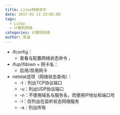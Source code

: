 ```yaml
---
title: Linux网络命令
date: 2017-01-13 23:02:09
tags:
  - Linux
  - 计算机网络
categories: 计算机网络
author: 吴迪
---
```


- ifconfig： 
  - 查看与配置网络状态命令 、
- ifup/ifdown + 网卡名：
  - 启用/禁用网卡 
- netstat选项（网络状态查询）：
  - -t：列出TCP协议端口 
  - -u：列出UDP协议端口 
  - -n：不使用域名与服务名，而使用IP地址和端口号 
  - -l：仅列出在监听状态网络服务 
  - -a：列出所有 

